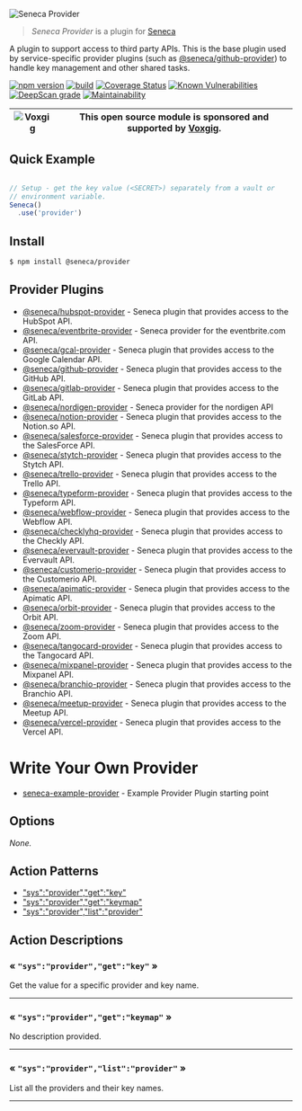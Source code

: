 ![Seneca Provider](http://senecajs.org/files/assets/seneca-logo.png)

> _Seneca Provider_ is a plugin for [Seneca](http://senecajs.org)


A plugin to support access to third party APIs. This is the base
plugin used by service-specific provider plugins (such as
[@seneca/github-provider](https://github.com/senecajs/seneca-github-provider))
to handle key management and other shared tasks.


[![npm version](https://img.shields.io/npm/v/@seneca/provider.svg)](https://npmjs.com/package/@seneca/provider)
[![build](https://github.com/senecajs/seneca-provider/actions/workflows/build.yml/badge.svg)](https://github.com/senecajs/seneca-provider/actions/workflows/build.yml)
[![Coverage Status](https://coveralls.io/repos/github/senecajs/seneca-provider/badge.svg?branch=main)](https://coveralls.io/github/senecajs/seneca-provider?branch=main)
[![Known Vulnerabilities](https://snyk.io/test/github/senecajs/seneca-provider/badge.svg)](https://snyk.io/test/github/senecajs/seneca-provider)
[![DeepScan grade](https://deepscan.io/api/teams/5016/projects/19459/branches/505694/badge/grade.svg)](https://deepscan.io/dashboard#view=project&tid=5016&pid=19459&bid=505694)
[![Maintainability](https://api.codeclimate.com/v1/badges/ee603417bbb953d35ebe/maintainability)](https://codeclimate.com/github/senecajs/seneca-provider/maintainability)

| ![Voxgig](https://www.voxgig.com/res/img/vgt01r.png) | This open source module is sponsored and supported by [Voxgig](https://www.voxgig.com). |
|---|---|


## Quick Example


```js

// Setup - get the key value (<SECRET>) separately from a vault or
// environment variable.
Seneca()
  .use('provider')


```

## Install

```sh
$ npm install @seneca/provider
```



## Provider Plugins

* [@seneca/hubspot-provider](https://github.com/senecajs/seneca-hubspot-provider) - Seneca plugin that provides access to the HubSpot API.
* [@seneca/eventbrite-provider](https://github.com/senecajs/seneca-eventbrite-provider) - Seneca provider for the eventbrite.com API.
* [@seneca/gcal-provider](https://github.com/senecajs/seneca-gcal-provider) - Seneca plugin that provides access to the Google Calendar API.
* [@seneca/github-provider](https://github.com/senecajs/seneca-github-provider) - Seneca plugin that provides access to the GitHub API.
* [@seneca/gitlab-provider](https://github.com/senecajs/seneca-gitlab-provider) - Seneca plugin that provides access to the GitLab API.
* [@seneca/nordigen-provider](https://github.com/senecajs/seneca-nordigen-provider) - Seneca provider for the nordigen API
* [@seneca/notion-provider](https://github.com/senecajs/seneca-notion-provider) - Seneca plugin that provides access to the Notion.so API.
* [@seneca/salesforce-provider](https://github.com/senecajs/seneca-salesforce-provider) - Seneca plugin that provides access to the SalesForce API.
* [@seneca/stytch-provider](https://github.com/senecajs/seneca-stytch-provider) - Seneca plugin that provides access to the Stytch API.
* [@seneca/trello-provider](https://github.com/senecajs/seneca-trello-provider) - Seneca plugin that provides access to the Trello API.
* [@seneca/typeform-provider](https://github.com/senecajs/seneca-typeform-provider) - Seneca plugin that provides access to the Typeform API.
* [@seneca/webflow-provider](https://github.com/senecajs/seneca-webflow-provider) - Seneca plugin that provides access to the Webflow API.
* [@seneca/checklyhq-provider](https://github.com/senecajs/seneca-checklyhq-provider) - Seneca plugin that provides access to the Checkly API.
* [@seneca/evervault-provider](https://github.com/senecajs/seneca-evervault-provider) - Seneca plugin that provides access to the Evervault API.
* [@seneca/customerio-provider](https://github.com/senecajs/seneca-customerio-provider) - Seneca plugin that provides access to the Customerio API.
* [@seneca/apimatic-provider](https://github.com/senecajs/seneca-apimatic-provider) - Seneca plugin that provides access to the Apimatic API.
* [@seneca/orbit-provider](https://github.com/senecajs/seneca-orbit-provider) - Seneca plugin that provides access to the Orbit API.
* [@seneca/zoom-provider](https://github.com/senecajs/seneca-zoom-provider) - Seneca plugin that provides access to the Zoom API.
* [@seneca/tangocard-provider](https://github.com/senecajs/seneca-tangocard-provider) - Seneca plugin that provides access to the Tangocard API.
* [@seneca/mixpanel-provider](https://github.com/senecajs/seneca-mixpanel-provider) - Seneca plugin that provides access to the Mixpanel API.
* [@seneca/branchio-provider](https://github.com/senecajs/seneca-branchio-provider) - Seneca plugin that provides access to the Branchio API.
* [@seneca/meetup-provider](https://github.com/senecajs/seneca-meetup-provider) - Seneca plugin that provides access to the Meetup API.
* [@seneca/vercel-provider](https://github.com/senecajs/seneca-vercel-provider) - Seneca plugin that provides access to the Vercel API.


# Write Your Own Provider


* [seneca-example-provider](https://github.com/senecajs/seneca-example-provider) - Example Provider Plugin starting point


<!--START:options-->


## Options

*None.*


<!--END:options-->

<!--START:action-list-->


## Action Patterns

* ["sys":"provider","get":"key"](#-sysprovidergetkey-)
* ["sys":"provider","get":"keymap"](#-sysprovidergetkeymap-)
* ["sys":"provider","list":"provider"](#-sysproviderlistprovider-)


<!--END:action-list-->

<!--START:action-desc-->


## Action Descriptions

### &laquo; `"sys":"provider","get":"key"` &raquo;

Get the value for a specific provider and key name.



----------
### &laquo; `"sys":"provider","get":"keymap"` &raquo;

No description provided.



----------
### &laquo; `"sys":"provider","list":"provider"` &raquo;

List all the providers and their key names.



----------


<!--END:action-desc-->
